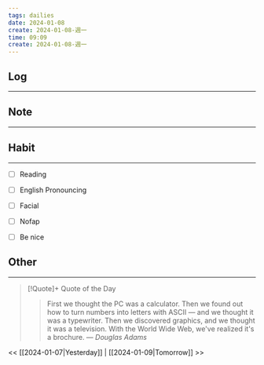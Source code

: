 ```yaml
---
tags: dailies  
date: 2024-01-08
create: 2024-01-08-週一
time: 09:09
create: 2024-01-08-週一
---
```


## Log
---


## Note
---


## Habit
---
- [ ] Reading
- [ ] English Pronouncing
- [ ] Facial
- [ ] Nofap
- [ ] Be nice


## Other
---

> [!Quote]+ Quote of the Day
> > First we thought the PC was a calculator. Then we found out how to turn numbers into letters with ASCII — and we thought it was a typewriter. Then we discovered graphics, and we thought it was a television. With the World Wide Web, we've realized it's a brochure.
> — <cite>Douglas Adams</cite>

<< [[2024-01-07|Yesterday]] | [[2024-01-09|Tomorrow]] >>